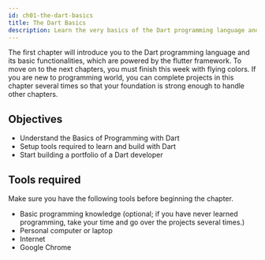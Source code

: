```yaml
---
id: ch01-the-dart-basics
title: The Dart Basics
description: Learn the very basics of the Dart programming language and programming concepts. If you are a beginner programmer, spend more in this chapter to get a strong foundation. You will learn the concepts like variables, data types, operators, functions and more.
---
```


The first chapter will introduce you to the Dart programming language and its basic functionalities, which are powered by the flutter framework. To move on to the next chapters, you must finish this week with flying colors. If you are new to programming world, you can complete projects in this chapter several times so that your foundation is strong enough to handle other chapters.

## Objectives

- Understand the Basics of Programming with Dart
- Setup tools required to learn and build with Dart
- Start building a portfolio of a Dart developer

## Tools required

Make sure you have the following tools before beginning the chapter.

- Basic programming knowledge (optional; if you have never learned programming, take your time and go over the projects several times.)
- Personal computer or laptop
- Internet
- Google Chrome
